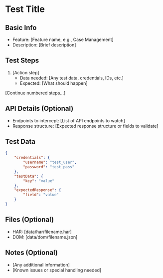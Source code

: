 # Test Title

## Basic Info
- Feature: [Feature name, e.g., Case Management]
- Description: [Brief description]

## Test Steps
1. [Action step]
   - Data needed: [Any test data, credentials, IDs, etc.]
   - Expected: [What should happen]

[Continue numbered steps...]

## API Details (Optional)
- Endpoints to intercept: [List of API endpoints to watch]
- Response structure: [Expected response structure or fields to validate]

## Test Data
```json
{
    "credentials": {
        "username": "test_user",
        "password": "test_pass"
    },
    "testData": {
        "key": "value"
    },
    "expectedResponse": {
        "field": "value"
    }
}
```

## Files (Optional)
- HAR: [data/har/filename.har]
- DOM: [data/dom/filename.json]

## Notes (Optional)
- [Any additional information]
- [Known issues or special handling needed] 